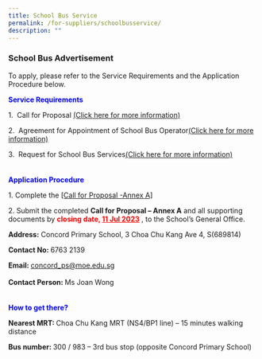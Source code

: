 ```yaml
---
title: School Bus Service
permalink: /for-suppliers/schoolbusservice/
description: ""
---
```

<h3>School Bus Advertisement</h3>

To apply, please refer to the Service Requirements and the Application Procedure below.

<b style="color:blue">Service Requirements</b>

1.&nbsp;&nbsp;Call for Proposal <a href="/files/attachment%201%20call%20for%20proposals%20by%20concord%20ps%20(version%20june%202023).pdf" target="_blank" rel="noopener noreferrer">(Click here for more information)</a><br>

2.&nbsp;&nbsp;Agreement for Appointment of School Bus Operator<a href="/files/annex%20b%20_agreement%20for%20appointment%20of%20school%20bus%20operator%20(version%20june%202023).pdf" target="_blank" rel="noopener noreferrer">(Click here for more information)</a><br>

3.&nbsp;&nbsp;Request for School Bus Services<a href="/files/attachment%203%20request%20for%20school%20bus%20services%20(version%20june%202023).pdf" target="_blank" rel="noopener noreferrer">(Click here for more information)</a><br>
<br><br>
<b style="color:blue">Application Procedure</b>

1\. Complete the <a href="/files/application%20procedure_complete%20the%20call%20for%20proposal%20-%20annex%20a%20(version%20june%202023).pdf" target="_blank" rel="noopener noreferrer">[Call for Proposal -Annex A]</a><br>

2\. Submit the completed <b>Call for Proposal – Annex A</b> and all supporting documents by <b style="color:red">closing date, <u>11 Jul 2023</u></b> , to the School’s General Office.

<b>Address:</b> Concord Primary School, 3 Choa Chu Kang Ave 4, S(689814)

<b>Contact No: </b>6763 2139

<b>Email: </b><a href="mailto:concord_ps@moe.edu.sg" target="_blank" rel="noopener noreferrer">concord_ps@moe.edu.sg</a><br><br>
<b>Contact Person: </b>Ms Joan Wong
<br><br><br>
<b style="color:blue">How to get there?</b>

<b>Nearest MRT: </b>Choa Chu Kang MRT (NS4/BP1 line) – 15 minutes walking distance

<b>Bus number: </b>300 / 983 – 3rd bus stop (opposite Concord Primary School)